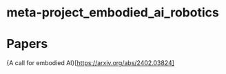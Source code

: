 # meta-project_embodied_ai_robotics


# Papers

{A call for embodied AI}[https://arxiv.org/abs/2402.03824]
